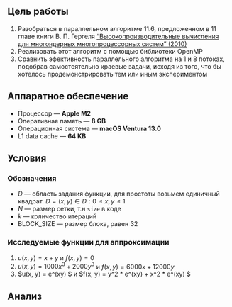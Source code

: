 ## Цель работы
1. Разобраться в параллельном алгоритме 11.6, предложенном в 11 главе книги В. П. Гергеля
   [“Высокопроизводительные вычисления для
   многоядерных многопроцессорных систем” (2010)](https://github.com/artjomjuferov/university/blob/master/Beljakova/Гергель%20В.П.%20Высокопроизводительные%20вычисления%20для%20многоядерных%20многопроцессорных%20систем%20(2010).pdf)
2. Реализовать этот алгоритм c помощью библиотеки OpenMP
2. Сравнить эфективность параллельного алгоритма
на 1 и 8 потоках, подобрав самостоятельно краевые задачи, исходя из того, что бы хотелось продемонстрировать тем или иным экспериментом

## Аппаратное обеспечение
- Процессор — **Apple M2**
- Оперативная память — **8 GB**
- Операционная система — **macOS Ventura 13.0**
- L1 data cache — **64 KB**

## Условия
### Обозначения
- $D$ — область задания функции, для простоты возьмем единичный квадрат. $D ={( x, y) ∈ D : 0 ≤ x, y ≤ 1 }$
- $N$ — размер сетки, т.н `size` в коде
- $k$ — количество итераций
- BLOCK_SIZE — размер блока, равен 32
### Исследуемые функции для аппроксимации
1. $u(x, y) = x + y$ и $f(x, y) = 0$
2. $u(x, y) = 1000x^3 + 2000y^3$ и $f(x, y) = 6000x + 12000y$
3. $u(x, y) = e^(xy) $ и $f(x, y) = y^2 * e^(xy) + x^2 * e^(xy) $
## Анализ
